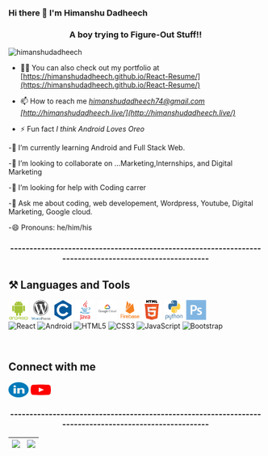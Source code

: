 ### Hi there 👋 I'm Himanshu Dadheech




<!--
**himanshudadheech/himanshudadheech** is a ✨ _special_ ✨ repository because its `README.md` (this file) appears on your GitHub profile.

Here are some ideas to get you started:


- 🌱 I’m currently learning ...Android
- 👯 I’m looking to collaborate on ...Marketing,Internships, and Digital Marketing
- 🤔 I’m looking for help with ...
- 💬 Ask me about ...
- 📫 How to reach me: ...
- 😄 Pronouns: ...
- ⚡ Fun fact: ...
-->
<h3 align="center">A boy trying to Figure-Out Stuff!!</h3>

<p align="left"> <img src="https://komarev.com/ghpvc/?username=himanshudadheech&label=Profile%20views&color=129e00&style=plastic" alt="himanshudadheech" /> </p>
<!--<img align="right" alt="Coding" width="400" src="https://cdn.dribbble.com/users/2646423/screenshots/5507196/computer.gif">-->


- 👨‍💻 You can also check out my portfolio at [https://himanshudadheech.github.io/React-Resume/](https://himanshudadheech.github.io/React-Resume/)

- 📫 How to reach me *himanshudadheech74@gmail.com* *[http://himanshudadheech.live/](http://himanshudadheech.live/)*

- ⚡ Fun fact *I think Android Loves Oreo*

-🌱 I’m currently learning Android and Full Stack Web.

-👯 I’m looking to collaborate on ...Marketing,Internships, and Digital Marketing

-🤔 I’m looking for help with Coding carrer

-💬 Ask me about coding, web developement, Wordpress, Youtube, Digital Marketing, Google cloud.

-😄 Pronouns: he/him/his
<h3 align="center">-------------------------------------------------------------------------------------------------------</h3>

## ⚒ Languages and Tools
<div>
<p align="left"> 
  <img src="https://github.com/devicons/devicon/blob/master/icons/android/android-plain-wordmark.svg" alt="android" width="40" height="40"/>
  <img src="https://github.com/devicons/devicon/blob/master/icons/wordpress/wordpress-original.svg" alt= "wordpress" width="40" height="40"/>
  <img src="https://github.com/devicons/devicon/blob/master/icons/c/c-plain.svg" alt="c" width="40" height= "40"/>                                                       <img src="https://github.com/devicons/devicon/blob/master/icons/java/java-original-wordmark.svg" alt= "java" width="40" height="40"/>                                 <img src="https://github.com/devicons/devicon/blob/master/icons/googlecloud/googlecloud-original-wordmark.svg" alt= "Google cloud" width="40" height="40"/>           <img src="https://github.com/devicons/devicon/blob/master/icons/firebase/firebase-plain-wordmark.svg" alt= "firebase" width="40" height="40"/>                         <img src="https://github.com/devicons/devicon/blob/master/icons/html5/html5-original-wordmark.svg" alt= "Html" width="40" height="40"/>                               <img src="https://github.com/devicons/devicon/blob/master/icons/python/python-original-wordmark.svg" alt= "Python" width="40" height="40"/>                           <img src="https://github.com/devicons/devicon/blob/master/icons/photoshop/photoshop-plain.svg" alt= "Photoshop" width="40" height="40"/> 
  <br/>
  <img alt="React"  src="https://img.shields.io/badge/react-00adfe.svg?style=for-the-badge&logo=react&logoColor=white"/>
  <img alt="Android"  src="https://img.shields.io/badge/android-00adfe.svg?style=for-the-badge&logo=android&logoColor=white"/>
  <img alt="HTML5" src="https://img.shields.io/badge/html5-00adfe.svg?style=for-the-badge&logo=html5&logoColor=white"/> 
  <img alt="CSS3"  src="https://img.shields.io/badge/css3-00adfe.svg?style=for-the-badge&logo=css3&logoColor=white"/> 
  <img alt="JavaScript" src="https://img.shields.io/badge/javascript-00adfe.svg?style=for-the-badge&logo=javascript&logoColor=white"/>
  <img alt="Bootstrap" src="https://img.shields.io/badge/bootstrap-00adfe.svg?style=for-the-badge&logo=bootstrap&logoColor=white"/>
</p>
</div>
<br/>

## Connect with me

<a href="https://www.linkedin.com/in/himanshudadheech/" target="blank"><img align="center" src="https://github.com/himanshudadheech/Resouce-Icon/blob/main/linkedin.svg" alt="himanshudadheech" height="30" width="40" /></a>
<a href="https://www.youtube.com/channel/UCHAcoZ9mcQQyfKYjy5YPXEA" target="blank"><img align="center" src="https://github.com/himanshudadheech/Resouce-Icon/blob/main/youtube.svg" alt="himanshu_dadheech_" height="30" width="40" /></a>
<br>
<h3 align="center">-------------------------------------------------------------------------------------------------------</h3>

<img src="https://github-readme-stats.vercel.app/api?username=himanshudadheech&&show_icons=true&theme=algolia&count_private=true&include_all_commits=true"/>|<img src="https://github-readme-streak-stats.herokuapp.com/?user=himanshudadheech&theme=algolia"/>
|---|---|



 

<!-- <img align="right" src="https://github-readme-stats.vercel.app/api/top-langs?username=himanshudadheech&show_icons=true&locale=en&layout=compact" width="400"/> -->
